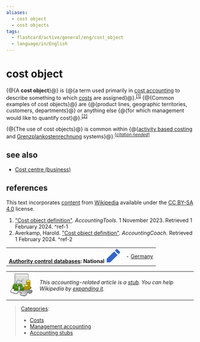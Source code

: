 ```yaml
---
aliases:
  - cost object
  - cost objects
tags:
  - flashcard/active/general/eng/cost_object
  - language/in/English
---
```


# cost object

<!-- | ![](../../archives/Wikimedia%20Commons/Ambox%20important.svg) | This article __possibly contains [original research](https://en.wikipedia.org/wiki/Wikipedia:No%20original%20research)__. Please [improve it](https://en.wikipedia.org/w/index.php?title=Cost_object&action=edit) by [verifying](https://en.wikipedia.org/wiki/Wikipedia:Verifiability) the claims made and adding [inline citations](https://en.wikipedia.org/wiki/Wikipedia:Citing%20sources#Inline%20citations). Statements consisting only of original research should be removed. _\(January 2008\)__\([Learn how and when to remove this message](https://en.wikipedia.org/wiki/Help:Maintenance%20template%20removal)\)_ | -->

{@{A __cost object__}@} is {@{a term used primarily in [cost accounting](cost%20accounting.md) to describe something to which [costs](accounting%20cost.md) are assigned}@}.<sup>[\[1\]](#^ref-1)</sup> {@{Common examples of cost objects}@} are {@{product lines, geographic territories, customers, departments}@} or anything else {@{for which management would like to quantify cost}@}.<sup>[\[2\]](#^ref-2)</sup> <!--SR:!2026-01-25,274,330!2026-01-24,273,330!2025-12-20,244,330!2028-01-06,815,330-->

{@{The use of cost objects}@} is common within {@{[activity based costing](activity%20based%20costing.md) and [Grenzplankostenrechnung](Grenzplankostenrechnung.md) systems}@}.<sup>\[_[citation needed](https://en.wikipedia.org/wiki/Wikipedia:Citation%20needed)_\]</sup> <!--SR:!2026-02-13,289,330!2027-09-29,739,330-->

## see also

- [Cost centre \(business\)](cost%20centre%20(business).md)

## references

This text incorporates [content](https://en.wikipedia.org/wiki/cost_object) from [Wikipedia](Wikipedia.md) available under the [CC BY-SA 4.0](https://creativecommons.org/licenses/by-sa/4.0/) license.

1. ["Cost object definition"](https://www.accountingtools.com/articles/what-is-a-cost-object.html). _AccountingTools_. 1 November 2023. Retrieved 1 February 2024. <a id="^ref-1"></a>^ref-1
2. <a id="CITEREFAverkamp"></a> Averkamp, Harold. ["Cost object definition"](https://www.accountingcoach.com/terms/C/cost-object). _AccountingCoach_. Retrieved 1 February 2024. <a id="^ref-2"></a>^ref-2

|                                                                                                                                                                                                                                                                   |                                              |
| -----------------------------------------------------------------------------------------------------------------------------------------------------------------------------------------------------------------------------------------------------------------:| -------------------------------------------- |
| __[Authority control databases](https://en.wikipedia.org/wiki/Help:Authority%20control): National [![Edit this at Wikidata](../../archives/Wikimedia%20Commons/OOjs%20UI%20icon%20edit-ltr-progressive.svg)](https://www.wikidata.org/wiki/Q935215#identifiers)__ | - [Germany](https://d-nb.info/gnd/4481438-0) |

|                                                                             |                                                                                                                                                                                                            |
| --------------------------------------------------------------------------- | ---------------------------------------------------------------------------------------------------------------------------------------------------------------------------------------------------------- |
| ![Stub icon](../../archives/Wikimedia%20Commons/Accountancy%20template.svg) | _This accounting-related article is a [stub](https://en.wikipedia.org/wiki/Wikipedia:Stub). You can help Wikipedia by [expanding it](https://en.wikipedia.org/w/index.php?title=Cost_object&action=edit)._ |

> [Categories](https://en.wikipedia.org/wiki/Help:Category):
>
> - [Costs](https://en.wikipedia.org/wiki/Category:Costs)
> - [Management accounting](https://en.wikipedia.org/wiki/Category:Management%20accounting)
> - [Accounting stubs](https://en.wikipedia.org/wiki/Category:Accounting%20stubs)
